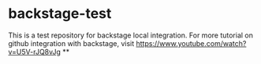 # backstage-test
This is a test repository for backstage local integration.
For more tutorial on github integration with backstage, visit https://www.youtube.com/watch?v=U5V-rJQ8vJg
**
